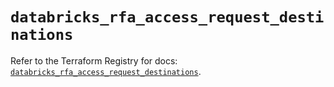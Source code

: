 # `databricks_rfa_access_request_destinations`

Refer to the Terraform Registry for docs: [`databricks_rfa_access_request_destinations`](https://registry.terraform.io/providers/databricks/databricks/1.94.0/docs/resources/rfa_access_request_destinations).
